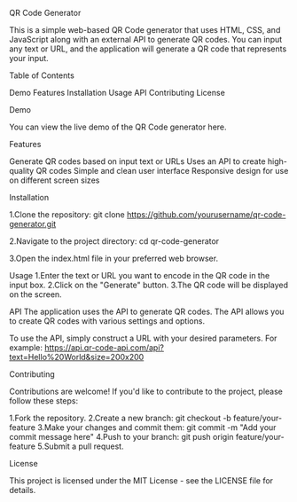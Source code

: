 QR Code Generator



This is a simple web-based QR Code generator that uses HTML, CSS, and JavaScript along with an external API to generate QR codes. You can input any text or URL, and the application will generate a QR code that represents your input.

Table of Contents


Demo
Features
Installation
Usage
API
Contributing
License


Demo



You can view the live demo of the QR Code generator here.

Features



Generate QR codes based on input text or URLs
Uses an API to create high-quality QR codes
Simple and clean user interface
Responsive design for use on different screen sizes



Installation



1.Clone the repository:
git clone https://github.com/yourusername/qr-code-generator.git


2.Navigate to the project directory:
cd qr-code-generator


3.Open the index.html file in your preferred web browser.



Usage
1.Enter the text or URL you want to encode in the QR code in the input box.
2.Click on the "Generate" button.
3.The QR code will be displayed on the screen.


API
The application uses the API to generate QR codes. The API allows you to create QR codes with various settings and options.

To use the API, simply construct a URL with your desired parameters. For example:
https://api.qr-code-api.com/api?text=Hello%20World&size=200x200

Contributing



Contributions are welcome! If you'd like to contribute to the project, please follow these steps:

1.Fork the repository.
2.Create a new branch:
git checkout -b feature/your-feature
3.Make your changes and commit them:
git commit -m "Add your commit message here"
4.Push to your branch:
git push origin feature/your-feature
5.Submit a pull request.



License



This project is licensed under the MIT License - see the LICENSE file for details.
